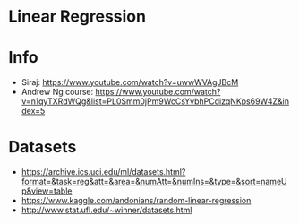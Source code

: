 # Linear Regression

# Info

* Siraj: https://www.youtube.com/watch?v=uwwWVAgJBcM
* Andrew Ng course: https://www.youtube.com/watch?v=n1qyTXRdWQg&list=PL0Smm0jPm9WcCsYvbhPCdizqNKps69W4Z&index=5

# Datasets

* https://archive.ics.uci.edu/ml/datasets.html?format=&task=reg&att=&area=&numAtt=&numIns=&type=&sort=nameUp&view=table
* https://www.kaggle.com/andonians/random-linear-regression
* http://www.stat.ufl.edu/~winner/datasets.html
